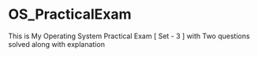 # OS_PracticalExam
This is My Operating System Practical Exam [ Set - 3 ] with Two questions solved along with explanation 
